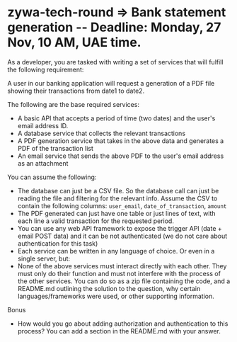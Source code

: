 # zywa-tech-round => Bank statement generation -- Deadline: Monday, 27 Nov, 10 AM, UAE time.


As a developer, you are tasked with writing a set of services that will fulfill the following requirement: 

A user in our banking application will request a generation of a PDF file showing their transactions from date1 to date2.

The following are the base required services:
- A basic API that accepts a period of time (two dates) and the user's email address ID.
- A database service that collects the relevant transactions
- A PDF generation service that takes in the above data and generates a PDF of the transaction list
- An email service that sends the above PDF to the user's email address as an attachment

You can assume the following:
- The database can just be a CSV file. So the database call can just be reading the file and filtering for the relevant info. Assume the CSV to contain the following columns: `user_email`, `date_of_transaction`, `amount`
- The PDF generated can just have one table or just lines of text, with each line a valid transaction for the requested period.
- You can use any web API framework to expose the trigger API (date + email POST data) and it can be not authenticated (we do not care about authentication for this task)
- Each service can be written in any language of choice. Or even in a single server, but:
- None of the above services must interact directly with each other. They must only do their function and must not interfere with the process of the other services.
You can do so as a zip file containing the code, and a README.md outlining the solution to the question, why certain languages/frameworks were used, or other supporting information.

Bonus
- How would you go about adding authorization and authentication to this process? You can add a section in the README.md with your answer.

